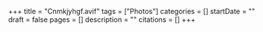+++
title = "Cnmkjyhgf.avif"
tags = ["Photos"]
categories = []
startDate = ""
draft = false
pages = []
description = ""
citations = []
+++

